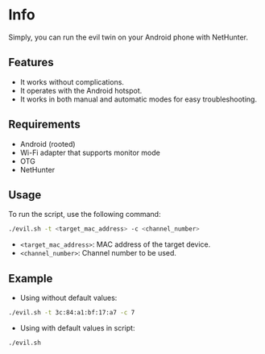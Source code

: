 # Info

Simply, you can run the evil twin on your Android phone with NetHunter.

## Features

- It works without complications.
- It operates with the Android hotspot.
- It works in both manual and automatic modes for easy troubleshooting.

## Requirements

- Android (rooted)
- Wi-Fi adapter that supports monitor mode
- OTG
- NetHunter

## Usage

To run the script, use the following command:
```bash
./evil.sh -t <target_mac_address> -c <channel_number>
```
- `<target_mac_address>`: MAC address of the target device.
- `<channel_number>`: Channel number to be used.

## Example

- Using without default values:
```bash
./evil.sh -t 3c:84:a1:bf:17:a7 -c 7
```

- Using with default values in script:
```bash
./evil.sh
```